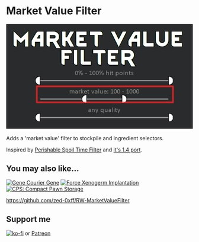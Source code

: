 # Market Value Filter
[![Market Value Filter](About/Preview.png)](https://steamcommunity.com/sharedfiles/filedetails/?id=2960434569)

Adds a 'market value' filter to stockpile and ingredient selectors.

Inspired by [Perishable Spoil Time Filter](https://steamcommunity.com/sharedfiles/filedetails/?id=2178652457) and [it's 1.4 port](https://steamcommunity.com/sharedfiles/filedetails/?id=2912343138).

## You may also like...

[![Gene Courier Gene](https://steamuserimages-a.akamaihd.net/ugc/2031731300509222326/5C9B81F156DA77DB3E95C0F26D532B955778B964/?imw=268&imh=151&ima=fit&impolicy=Letterbox)](https://steamcommunity.com/sharedfiles/filedetails/?id=2963773456)
[![Force Xenogerm Implantation](https://steamuserimages-a.akamaihd.net/ugc/2031731300509178205/4244135E9E34C7B13207B90A6C7FA487AA5DEBC4/?imw=268&imh=151&ima=fit&impolicy=Letterbox)](https://steamcommunity.com/sharedfiles/filedetails/?id=2958300354)
[![CPS: Compact Pawn Storage](https://steamuserimages-a.akamaihd.net/ugc/2031730758744755960/6EBD5542F16F51143F66B0123588C3CD002945A4/?imw=268&imh=151&ima=fit&impolicy=Letterbox)](https://steamcommunity.com/sharedfiles/filedetails/?id=2974541112)

https://github.com/zed-0xff/RW-MarketValueFilter

## Support me

[![ko-fi](https://i.imgur.com/Utx6OIH.png)](https://ko-fi.com/K3K81Z3W5) or [Patreon](https://www.patreon.com/zed_0xff)
